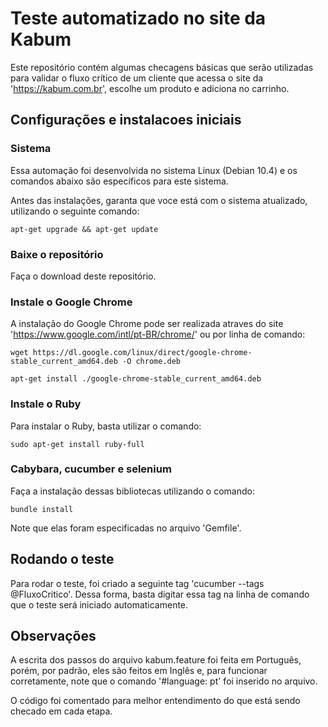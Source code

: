 # Teste automatizado no site da Kabum

Este repositório contém algumas checagens básicas que serão utilizadas para validar o fluxo crítico de um cliente que acessa o site da 'https://kabum.com.br', escolhe um produto e adiciona no carrinho.

## Configurações e instalacoes iniciais

### Sistema

Essa automação foi desenvolvida no sistema Linux (Debian 10.4) e os comandos abaixo são específicos para este sistema.

Antes das instalações, garanta que voce está com o sistema atualizado, utilizando o seguinte comando:

`apt-get upgrade && apt-get update`

### Baixe o repositório

Faça o download deste repositório.

### Instale o Google Chrome

A instalação do Google Chrome pode ser realizada atraves do site 'https://www.google.com/intl/pt-BR/chrome/' ou por linha de comando:

`wget https://dl.google.com/linux/direct/google-chrome-stable_current_amd64.deb -O chrome.deb`

`apt-get install ./google-chrome-stable_current_amd64.deb`

### Instale o Ruby

Para instalar o Ruby, basta utilizar o comando:

`sudo apt-get install ruby-full`

### Cabybara, cucumber e selenium

Faça a instalação dessas bibliotecas utilizando o comando:

`bundle install`

Note que elas foram especificadas no arquivo 'Gemfile'.

## Rodando o teste

Para rodar o teste, foi criado a seguinte tag 'cucumber --tags @FluxoCritico'. Dessa forma, basta digitar essa tag na linha de comando que o teste será iniciado automaticamente.

## Observações

A escrita dos passos do arquivo kabum.feature foi feita em Português, porém, por padrão, eles são feitos em Inglês e, para funcionar corretamente, note que o comando '#language: pt' foi inserido no arquivo.

O código foi comentado para melhor entendimento do que está sendo checado em cada etapa.